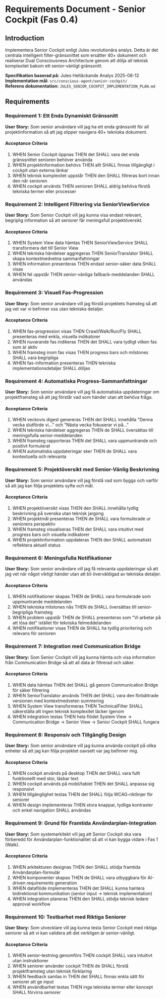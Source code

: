 # Requirements Document - Senior Cockpit (Fas 0.4)

## Introduction

Implementera Senior Cockpit enligt Jules revolutionära analys. Detta är det centrala intelligent filter-gränssnittet som ersätter 40+ dokument och realiserar Dual Consciousness Architecture genom att dölja all teknisk komplexitet bakom ett senior-vänligt gränssnitt.

**Specifikation baserad på:** Jules Heltäckande Analys 2025-08-12  
**Implementation mål:** `src/conscious-agent/senior-cockpit/`  
**Referens dokumentation:** `JULES_SENIOR_COCKPIT_IMPLEMENTATION_PLAN.md`

## Requirements

### Requirement 1: Ett Enda Dynamiskt Gränssnitt

**User Story:** Som senior användare vill jag ha ett enda gränssnitt för all projektinformation så att jag slipper navigera 40+ tekniska dokument.

#### Acceptance Criteria

1. WHEN Senior Cockpit öppnas THEN det SHALL vara det enda gränssnittet senioren behöver använda
2. WHEN projektinformation behövs THEN allt SHALL finnas tillgängligt i cockpit utan externa länkar
3. WHEN teknisk komplexitet uppstår THEN den SHALL filtreras bort innan den når senioren
4. WHEN cockpit används THEN senioren SHALL aldrig behöva förstå tekniska termer eller processer

### Requirement 2: Intelligent Filtrering via SeniorViewService

**User Story:** Som Senior Cockpit vill jag kunna visa endast relevant, begriplig information så att seniorer får meningsfull projektöversikt.

#### Acceptance Criteria

1. WHEN System View data hämtas THEN SeniorViewService SHALL transformera det till Senior View
2. WHEN tekniska händelser aggregeras THEN SeniorTranslator SHALL skapa kontextmedvetna sammanfattningar
3. WHEN information presenteras THEN endast senior-säker data SHALL visas
4. WHEN fel uppstår THEN senior-vänliga fallback-meddelanden SHALL användas

### Requirement 3: Visuell Fas-Progression

**User Story:** Som senior användare vill jag förstå projektets framsteg så att jag vet var vi befinner oss utan tekniska detaljer.

#### Acceptance Criteria

1. WHEN fas-progression visas THEN Crawl/Walk/Run/Fly SHALL presenteras med enkla, visuella indikatorer
2. WHEN nuvarande fas indikeras THEN det SHALL vara tydligt vilken fas som är aktiv
3. WHEN framsteg inom fas visas THEN progress bars och milstones SHALL vara begripliga
4. WHEN fas-information presenteras THEN tekniska implementationsdetaljer SHALL döljas

### Requirement 4: Automatiska Progress-Sammanfattningar

**User Story:** Som senior användare vill jag få automatiska uppdateringar om projektframsteg så att jag förstår vad som händer utan att behöva fråga.

#### Acceptance Criteria

1. WHEN veckovis digest genereras THEN det SHALL innehålla "Denna vecka slutförde vi..." och "Nästa vecka fokuserar vi på..."
2. WHEN tekniska händelser aggregeras THEN de SHALL översättas till meningsfulla senior-meddelanden
3. WHEN framsteg rapporteras THEN det SHALL vara uppmuntrande och positivt formulerat
4. WHEN automatiska uppdateringar sker THEN de SHALL vara kontextuella och relevanta

### Requirement 5: Projektöversikt med Senior-Vänlig Beskrivning

**User Story:** Som senior användare vill jag förstå vad som byggs och varför så att jag kan följa projektets syfte och mål.

#### Acceptance Criteria

1. WHEN projektöversikt visas THEN den SHALL innehålla tydlig beskrivning på svenska utan teknisk jargong
2. WHEN projektmål presenteras THEN de SHALL vara formulerade ur seniorens perspektiv
3. WHEN framsteg visualiseras THEN det SHALL vara intuitivt med progress bars och visuella indikatorer
4. WHEN projektinformation uppdateras THEN den SHALL automatiskt reflektera aktuell status

### Requirement 6: Meningsfulla Notifikationer

**User Story:** Som senior användare vill jag få relevanta uppdateringar så att jag vet när något viktigt händer utan att bli överväldigad av tekniska detaljer.

#### Acceptance Criteria

1. WHEN notifikationer skapas THEN de SHALL vara formulerade som uppmuntrande meddelanden
2. WHEN tekniska milstones nås THEN de SHALL översättas till senior-begripliga framsteg
3. WHEN problem uppstår THEN de SHALL presenteras som "Vi arbetar på att lösa det" istället för tekniska felmeddelanden
4. WHEN notifikationer visas THEN de SHALL ha tydlig prioritering och relevans för senioren

### Requirement 7: Integration med Communication Bridge

**User Story:** Som Senior Cockpit vill jag kunna hämta och visa information från Communication Bridge så att all data är filtrerad och säker.

#### Acceptance Criteria

1. WHEN data hämtas THEN det SHALL gå genom Communication Bridge för säker filtrering
2. WHEN SeniorTranslator används THEN det SHALL vara den förbättrade versionen med kontextmedveten summering
3. WHEN System View transformeras THEN TechnicalFilter SHALL säkerställa att ingen teknisk komplexitet läcker igenom
4. WHEN integration testas THEN hela flödet System View → Communication Bridge → Senior View → Senior Cockpit SHALL fungera

### Requirement 8: Responsiv och Tillgänglig Design

**User Story:** Som senior användare vill jag kunna använda cockpit på olika enheter så att jag kan följa projektet oavsett var jag befinner mig.

#### Acceptance Criteria

1. WHEN cockpit används på desktop THEN det SHALL vara fullt funktionellt med stor, läsbar text
2. WHEN cockpit används på mobil/tablet THEN det SHALL anpassa sig responsivt
3. WHEN tillgänglighet testas THEN det SHALL följa WCAG-riktlinjer för seniorer
4. WHEN design implementeras THEN stora knappar, tydliga kontraster och enkel navigation SHALL användas

### Requirement 9: Grund för Framtida Användarplan-Integration

**User Story:** Som systemarkitekt vill jag att Senior Cockpit ska vara förberedd för Användarplan-funktionalitet så att vi kan bygga vidare i Fas 1 (Walk).

#### Acceptance Criteria

1. WHEN arkitekturen designas THEN den SHALL stödja framtida Användarplan-formulär
2. WHEN komponenter skapas THEN de SHALL vara utbyggbara för AI-driven requirements generation
3. WHEN dataflöde implementeras THEN det SHALL kunna hantera bidirektional kommunikation (senior input → teknisk implementation)
4. WHEN integration planeras THEN den SHALL stödja teknisk ledare approval workflow

### Requirement 10: Testbarhet med Riktiga Seniorer

**User Story:** Som utvecklare vill jag kunna testa Senior Cockpit med riktiga seniorer så att vi kan validera att det verkligen är senior-vänligt.

#### Acceptance Criteria

1. WHEN senior-testning genomförs THEN cockpit SHALL vara intuitivt utan instruktioner
2. WHEN seniorer använder cockpit THEN de SHALL förstå projektframsteg utan teknisk förklaring
3. WHEN feedback samlas in THEN det SHALL finnas enkla sätt för seniorer att ge input
4. WHEN användbarhet testas THEN inga tekniska termer eller koncept SHALL förvirra seniorer